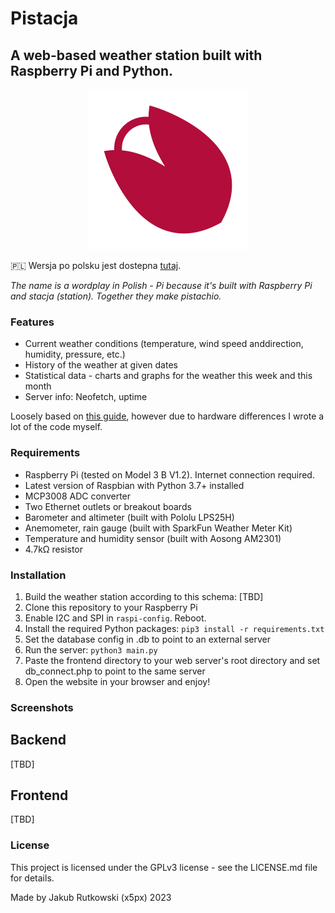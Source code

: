 # Pistacja
## A web-based weather station built with Raspberry Pi and Python.

<p align="center">
    <img src="/frontend/data/images/pistacja-logo.svg" alt="pistacja-logo" width="256px" height="256px">
</p>

🇵🇱 Wersja po polsku jest dostepna [tutaj](../master/README_pl.md).

*The name is a wordplay in Polish - Pi because it's built with Raspberry Pi and stacja (station). Together they make pistachio.*

### Features
* Current weather conditions (temperature, wind speed anddirection, humidity, pressure, etc.)
* History of the weather at given dates
* Statistical data - charts and graphs for the weather this week and this month
* Server info: Neofetch, uptime

Loosely based on [this guide](https://projects.raspberrypi.org/en/projects/build-your-own-weather-station/0), however due to hardware differences I wrote a lot of the code myself.

### Requirements
* Raspberry Pi (tested on Model 3 B V1.2). Internet connection required.
* Latest version of Raspbian with Python 3.7+ installed
* MCP3008 ADC converter
* Two Ethernet outlets or breakout boards
* Barometer and altimeter (built with Pololu LPS25H)
* Anemometer, rain gauge (built with SparkFun Weather Meter Kit)
* Temperature and humidity sensor (built with Aosong AM2301)
* 4.7kΩ resistor

### Installation
1. Build the weather station according to this schema:
[TBD]
2. Clone this repository to your Raspberry Pi
3. Enable I2C and SPI in `raspi-config`. Reboot.
4. Install the required Python packages: `pip3 install -r requirements.txt`
5. Set the database config in .db to point to an external server
6. Run the server: `python3 main.py`
7. Paste the frontend directory to your web server's root directory and set db_connect.php to point to the same server
8. Open the website in your browser and enjoy!

### Screenshots
## Backend
[TBD]
## Frontend
[TBD]

### License
This project is licensed under the GPLv3 license - see the LICENSE.md file for details.

Made by Jakub Rutkowski (x5px) 2023